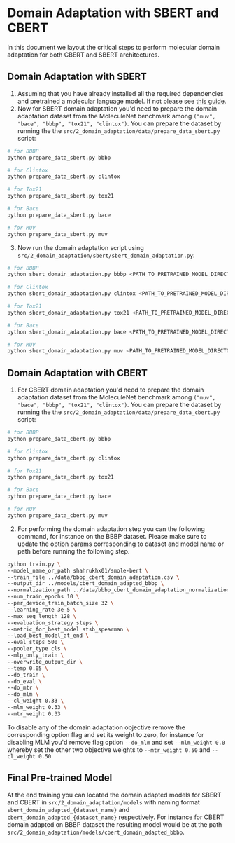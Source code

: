 # Domain Adaptation with SBERT and CBERT
In this document we layout the critical steps to perform molecular domain adaptation for both CBERT and SBERT architectures.
## Domain Adaptation with SBERT

1. Assuming that you have already installed all the required dependencies and pretrained a molecular language model. If not please see [this guide](../1_pre_training/README.md).
2. Now for SBERT domain adaptation you'd need to prepare the domain adaptation dataset from the MoleculeNet benchmark among `("muv", "bace", "bbbp", "tox21", "clintox")`. You can prepare the dataset by running the the `src/2_domain_adaptation/data/prepare_data_sbert.py` script:
```bash
# for BBBP
python prepare_data_sbert.py bbbp

# for Clintox
python prepare_data_sbert.py clintox

# for Tox21
python prepare_data_sbert.py tox21

# for Bace
python prepare_data_sbert.py bace

# for MUV
python prepare_data_sbert.py muv
```
3. Now run the domain adaptation script using `src/2_domain_adaptation/sbert/sbert_domain_adaptation.py`:
```bash
# for BBBP
python sbert_domain_adaptation.py bbbp <PATH_TO_PRETRAINED_MODEL_DIRECTORY> <NUM_EPOCHS> <BATCH_SIZE>

# for Clintox
python sbert_domain_adaptation.py clintox <PATH_TO_PRETRAINED_MODEL_DIRECTORY> <NUM_EPOCHS> <BATCH_SIZE>

# for Tox21
python sbert_domain_adaptation.py tox21 <PATH_TO_PRETRAINED_MODEL_DIRECTORY> <NUM_EPOCHS> <BATCH_SIZE>

# for Bace
python sbert_domain_adaptation.py bace <PATH_TO_PRETRAINED_MODEL_DIRECTORY> <NUM_EPOCHS> <BATCH_SIZE>

# for MUV
python sbert_domain_adaptation.py muv <PATH_TO_PRETRAINED_MODEL_DIRECTORY> <NUM_EPOCHS> <BATCH_SIZE>

```

## Domain Adaptation with CBERT

1. For CBERT domain adaptation you'd need to prepare the domain adaptation dataset from the MoleculeNet benchmark among `("muv", "bace", "bbbp", "tox21", "clintox")`. You can prepare the dataset by running the the `src/2_domain_adaptation/data/prepare_data_cbert.py` script:
```bash
# for BBBP
python prepare_data_cbert.py bbbp

# for Clintox
python prepare_data_cbert.py clintox

# for Tox21
python prepare_data_cbert.py tox21

# for Bace
python prepare_data_cbert.py bace

# for MUV
python prepare_data_cbert.py muv
```
2. For performing the domain adaptation step you can the following command, for instance on the BBBP dataset. Please make sure to update the option params corresponding to dataset and model name or path before running the following step.
```bash
python train.py \
--model_name_or_path shahrukhx01/smole-bert \
--train_file ../data/bbbp_cbert_domain_adaptation.csv \
--output_dir ../models/cbert_domain_adapted_bbbp \
--normalization_path ../data/bbbp_cbert_domain_adaptation_normalization.json \
--num_train_epochs 10 \
--per_device_train_batch_size 32 \
--learning_rate 3e-5 \
--max_seq_length 128 \
--evaluation_strategy steps \
--metric_for_best_model stsb_spearman \
--load_best_model_at_end \
--eval_steps 500 \
--pooler_type cls \
--mlp_only_train \
--overwrite_output_dir \
--temp 0.05 \
--do_train \
--do_eval \
--do_mtr \
--do_mlm \
--cl_weight 0.33 \
--mlm_weight 0.33 \
--mtr_weight 0.33
```

To disable any of the domain adaptation objective remove the corresponding option flag and set its weight to zero, for instance for disabling MLM you'd remove flag option `--do_mlm` and set `--mlm_weight 0.0` whereby set the other two objective weights to `--mtr_weight 0.50` and `--cl_weight 0.50`

## Final Pre-trained Model
At the end training you can located the domain adapted models for SBERT and CBERT in `src/2_domain_adaptation/models` with naming format `sbert_domain_adapted_{dataset_name}` and `cbert_domain_adapted_{dataset_name}` respectively. For instance for CBERT domain adapted on BBBP dataset the resulting model would be at the path `src/2_domain_adaptation/models/cbert_domain_adapted_bbbp`.
